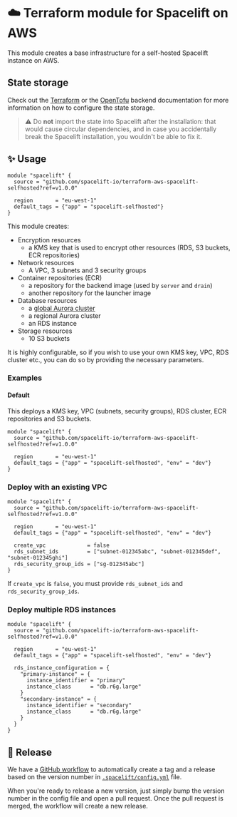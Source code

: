 # ☁️ Terraform module for Spacelift on AWS

This module creates a base infrastructure for a self-hosted Spacelift instance on AWS.

## State storage

Check out the [Terraform](https://developer.hashicorp.com/terraform/language/backend) or the [OpenTofu](https://opentofu.org/docs/language/settings/backends/configuration/) backend documentation for more information on how to configure the state storage.

> ⚠️ Do **not** import the state into Spacelift after the installation: that would cause circular dependencies, and in case you accidentally break the Spacelift installation, you wouldn't be able to fix it.

## ✨ Usage

```hcl
module "spacelift" {
  source = "github.com/spacelift-io/terraform-aws-spacelift-selfhosted?ref=v1.0.0"

  region       = "eu-west-1"
  default_tags = {"app" = "spacelift-selfhosted"}
}
```

This module creates:

- Encryption resources  
  - a KMS key that is used to encrypt other resources (RDS, S3 buckets, ECR repositories)
- Network resources
  - A VPC, 3 subnets and 3 security groups
- Container repositories (ECR)
  - a repository for the backend image (used by `server` and `drain`)
  - another repository for the launcher image
- Database resources
  - a [global Aurora cluster](https://docs.aws.amazon.com/AmazonRDS/latest/AuroraUserGuide/aurora-global-database.html)
  - a regional Aurora cluster
  - an RDS instance
- Storage resources
  - 10 S3 buckets

It is highly configurable, so if you wish to use your own KMS key, VPC, RDS cluster etc., you can do so by providing the necessary parameters.

### Examples

#### Default

This deploys a KMS key, VPC (subnets, security groups), RDS cluster, ECR repositories and S3 buckets.

```hcl
module "spacelift" {
  source = "github.com/spacelift-io/terraform-aws-spacelift-selfhosted?ref=v1.0.0"

  region       = "eu-west-1"
  default_tags = {"app" = "spacelift-selfhosted", "env" = "dev"}
}
```

### Deploy with an existing VPC

```hcl
module "spacelift" {
  source = "github.com/spacelift-io/terraform-aws-spacelift-selfhosted?ref=v1.0.0"

  region       = "eu-west-1"
  default_tags = {"app" = "spacelift-selfhosted", "env" = "dev"}

  create_vpc             = false
  rds_subnet_ids         = ["subnet-012345abc", "subnet-012345def", "subnet-012345ghi"]
  rds_security_group_ids = ["sg-012345abc"]
}
```

If `create_vpc` is `false`, you must provide `rds_subnet_ids` and `rds_security_group_ids`.

### Deploy multiple RDS instances

```hcl
module "spacelift" {
  source = "github.com/spacelift-io/terraform-aws-spacelift-selfhosted?ref=v1.0.0"

  region       = "eu-west-1"
  default_tags = {"app" = "spacelift-selfhosted", "env" = "dev"}

  rds_instance_configuration = {
    "primary-instance" = {
      instance_identifier = "primary"
      instance_class      = "db.r6g.large"
    }
    "secondary-instance" = {
      instance_identifier = "secondary"
      instance_class      = "db.r6g.large"
    }
  }
}
```

## 🚀 Release

We have a [GitHub workflow](./.github/workflows/release.yaml) to automatically create a tag and a release based on the version number in [`.spacelift/config.yml`](./.spacelift/config.yml) file.

When you're ready to release a new version, just simply bump the version number in the config file and open a pull request. Once the pull request is merged, the workflow will create a new release.